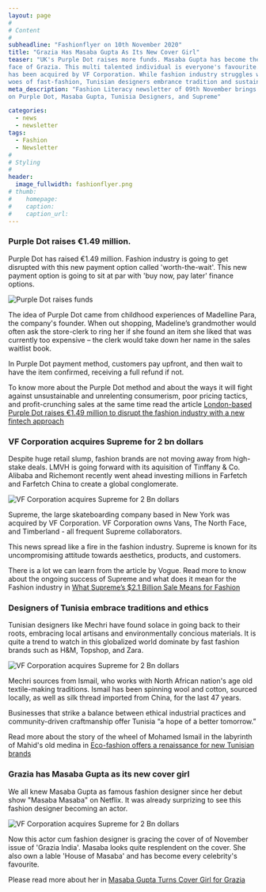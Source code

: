 ```yaml
---
layout: page
#
# Content
#
subheadline: "Fashionflyer on 10th November 2020"
title: "Grazia Has Masaba Gupta As Its New Cover Girl"
teaser: "UK's Purple Dot raises more funds. Masaba Gupta has become the new
face of Grazia. This multi talented individual is everyone's favourite. Supreme
has been acquired by VF Corporation. While fashion industry struggles with the
woes of fast-fashion, Tunisian designers embrance tradition and sustainablity"
meta_description: "Fashion Literacy newsletter of 09th November brings stories
on Purple Dot, Masaba Gupta, Tunisia Designers, and Supreme"

categories:
  - news
  - newsletter
tags:
  - Fashion
  - Newsletter
#
# Styling
#
header:
  image_fullwidth: fashionflyer.png
# thumb:
#    homepage:
#    caption:
#    caption_url:
---
```


### Purple Dot raises €1.49 million. 

Purple Dot has raised €1.49 million. Fashion industry is going to get disrupted
with this new payment option called 'worth-the-wait'. This new payment option
is going to sit at par with 'buy now, pay later' finance options.

<p><img src="{{site.url}}/images/resized/480/newsletter_10_nov_post1.jpg" alt="Purple Dot raises funds" srcset="            {{site.url}}/images/resized/320/newsletter_10_nov_post1.jpg 320w,            {{site.url}}/images/resized/480/newsletter_10_nov_post1.jpg 480w,            {{site.url}}/images/resized/600/newsletter_10_nov_post1.jpg 600w,    " /></p>

The idea of Purple Dot came from childhood experiences of Madelline Para, the company's founder.
When out shopping, Madeline’s grandmother would often ask the store-clerk to
ring her if she found an item she liked that was currently too expensive – the
clerk would take down her name in the sales waitlist book.

In Purple Dot payment method, customers pay upfront, and then wait to have the item
confirmed, receiving a full refund if not. 

To know more about the Purple Dot method and about the ways it will fight against
unsustainable and unrelenting consumerism, poor pricing tactics, and profit-crunching sales at the same
time read the article [London-based Purple Dot raises €1.49 million to disrupt the fashion industry with a new fintech approach](https://www.eu-startups.com/2020/11/london-based-purple-dot-raises-e1-49-million-to-disrupt-the-fashion-industry-with-a-new-finfech-approach/)


### VF Corporation acquires Supreme for 2 bn dollars

Despite huge retail slump, fashion brands are not moving away from high-stake
deals.  LMVH is going forward with its aquisition of Tinffany & Co. Alibaba and
Richemont recently went ahead investing millions in Farfetch and Farfetch China
to create a global conglomerate.

<p><img src="{{site.url}}/images/resized/480/newsletter_10_nov_post2.jpg" alt="VF Corporation acquires Supreme for 2 Bn dollars" srcset="            {{site.url}}/images/resized/320/newsletter_10_nov_post2.jpg 320w,            {{site.url}}/images/resized/480/newsletter_10_nov_post2.jpg 480w,            {{site.url}}/images/resized/600/newsletter_10_nov_post2.jpg 600w,    " /></p>

Supreme, the large skateboarding company based in New York was acquired by VF
Corporation.  VF Corporation owns Vans, The North Face, and Timberland - all
frequent Supreme collaborators.

This news spread like a fire in the fashion industry. Supreme is known for its
uncompromising attitude towards aesthetics, products, and customers. 

There is a lot we can learn from the article by Vogue. Read more to know about
the ongoing success of Supreme and what does it mean for the Fashion industry
in [What Supreme’s $2.1 Billion Sale Means for
Fashion](https://www.vogue.com/article/supreme-vf-corp-2-billion-dollar-sale)


### Designers of Tunisia embrace traditions and ethics 

Tunisian designers like Mechri have found solace in going back to their roots,
embracing local artisans and environmentally concious materials. It is quite a
trend to watch in this globalized world dominate by fast fashion brands such as
H&M, Topshop, and Zara.

<p><img src="{{site.url}}/images/resized/480/newsletter_10_nov_post3.jpg" alt="VF Corporation acquires Supreme for 2 Bn dollars" srcset="            {{site.url}}/images/resized/320/newsletter_10_nov_post3.jpg 320w,            {{site.url}}/images/resized/480/newsletter_10_nov_post3.jpg 480w,            {{site.url}}/images/resized/600/newsletter_10_nov_post3.jpg 600w,    " /></p>

Mechri sources from Ismail, who works with North African nation's age old
textile-making traditions. Ismail has been spinning  wool and cotton, sourced
locally, as well as silk thread imported from China, for the last 47 years.

Businesses that strike a balance between ethical industrial practices and
community-driven craftmanship offer Tunisia “a hope of a better tomorrow.”

Read more about the story of the wheel of Mohamed Ismail in the labyrinth of Mahid's old medina in
[Eco-fashion offers a renaissance for new Tunisian brands](https://apnews.com/article/virus-outbreak-north-africa-fashion-tunisia-africa-ef9c41595c7feac3b33e8c41ebc22cc9)


### Grazia has Masaba Gupta as its new cover girl


We all knew Masaba Gupta as famous fashion designer since her debut show "Masaba Masaba" on Netflix.
It was already surprizing to see this fashion designer becoming an actor.

<p><img src="{{site.url}}/images/resized/480/newsletter_10_nov_post4.jpg" alt="VF Corporation acquires Supreme for 2 Bn dollars" srcset="            {{site.url}}/images/resized/320/newsletter_10_nov_post4.jpg 320w,            {{site.url}}/images/resized/480/newsletter_10_nov_post4.jpg 480w,            {{site.url}}/images/resized/600/newsletter_10_nov_post4.jpg 600w,    " /></p>

Now this actor cum fashion designer is gracing the cover of of November issue of 'Grazia India'.
Masaba looks quite resplendent on the cover. She also own a lable 'House of Masaba' and has become
every celebrity's favourite.

Please read more about her in [Masaba Gupta Turns Cover Girl for Grazia](https://www.socialnews.xyz/?p=3149660)

